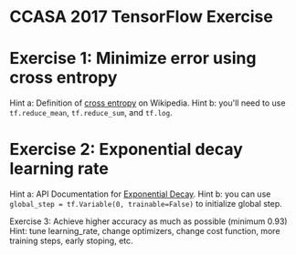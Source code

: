 # CCASA 2017 TensorFlow Exercise

# Exercise 1: Minimize error using cross entropy
Hint a: Definition of [cross entropy](https://en.wikipedia.org/wiki/Cross_entropy) on Wikipedia. 
Hint b: you'll need to use `tf.reduce_mean`, `tf.reduce_sum`, and `tf.log`.

# Exercise 2: Exponential decay learning rate
Hint a: API Documentation for [Exponential Decay](https://www.tensorflow.org/api_docs/python/tf/train/exponential_decay). 
Hint b: you can use `global_step = tf.Variable(0, trainable=False)` to initialize global step.

Exercise 3: Achieve higher accuracy as much as possible (minimum 0.93)
Hint: tune learning_rate, change optimizers, change cost function, more training steps, early stoping, etc.
